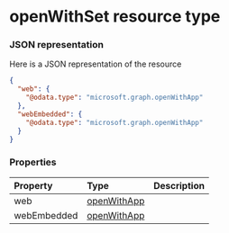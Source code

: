 # openWithSet resource type



### JSON representation

Here is a JSON representation of the resource

```json
{
  "web": {
    "@odata.type": "microsoft.graph.openWithApp"
  },
  "webEmbedded": {
    "@odata.type": "microsoft.graph.openWithApp"
  }
}

```
### Properties
| Property	   | Type	|Description|
|:---------------|:--------|:----------|
|web|[openWithApp](openwithapp.md)||
|webEmbedded|[openWithApp](openwithapp.md)||

<!-- uuid: 12160d85-d058-4738-89be-64ef05d64861\n2015-10-09 15:15:45 UTC -->
